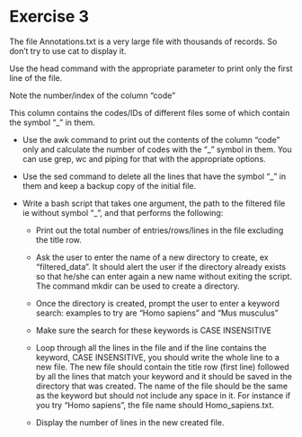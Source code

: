 # Exercise 3
The file Annotations.txt is a very large file with thousands of records. So don’t try to use cat to display it.

Use the head command with the appropriate parameter to print only the first line of the file.

Note the number/index of the column “code”

This column contains the codes/IDs of different files some of which contain the symbol “_” in them.

- Use the awk command to print out the contents of the column “code” only and calculate the number of codes with the “_” symbol in them. You can use grep, wc  and piping for that with the appropriate options.

- Use the sed command to delete all the lines that have the symbol “_” in them and keep a backup copy of the initial file.

- Write a bash script that takes one argument, the path to the filtered file ie without symbol “_”, and that performs the following:

    -	Print out the total number of entries/rows/lines in the file excluding the title row.

    -	Ask the user to enter the name of a new directory to create, ex “filtered_data”.
    It should alert the user if the directory already exists so that he/she can enter again a new name without exiting the script. 
    The command mkdir can be used to create a directory.

    -	Once the directory is created, prompt the user to enter a keyword search: examples to try are “Homo sapiens” and “Mus musculus” 

    -   Make sure the search for these keywords is CASE INSENSITIVE

    -   Loop through all the lines in the file and if the line contains the keyword, CASE INSENSITIVE, you should write the whole line to a new file.
    The new file should contain the title row (first line) followed by all the lines that match your keyword and it should be saved in the directory that was created.
    The name of the file should be the same as the keyword but should not include any space in it.
    For instance if you try “Homo sapiens”, the file name should Homo_sapiens.txt.

    -	Display the number of lines in the new created file.
